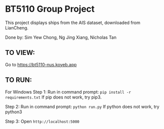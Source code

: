 # BT5110 Group Project

This project displays ships from the AIS dataset, downloaded from LianCheng.

Done by: Sim Yew Chong, Ng Jing Xiang, Nicholas Tan

## TO VIEW:
Go to https://bt5110-nus.koyeb.app

## TO RUN:
For Windows
Step 1:
Run in command prompt: `pip install -r requirements.txt`
If pip does not work, try pip3.

Step 2:
Run in command prompt: `python run.py`
If python does not work, try python3

Step 3:
Open `http://localhost:5000`

